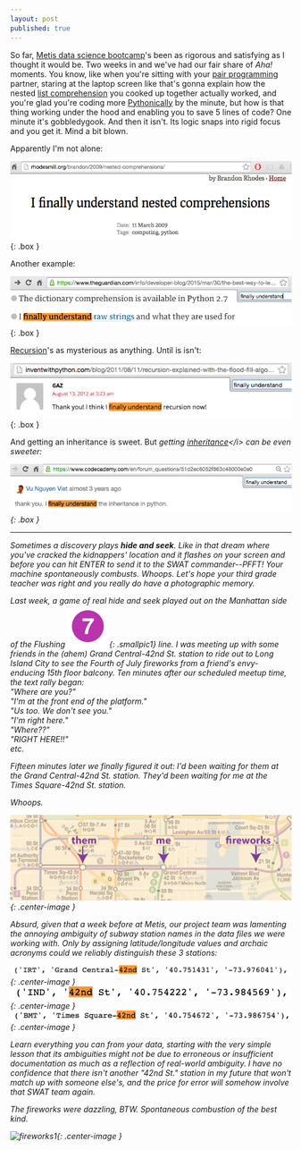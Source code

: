 ```yaml
---
layout: post
published: true
---
```


<style type="text/css">
.box
{
  border-width: 2px;
  border-color: #000000;
  border-style: solid;
  padding:1px;
  margin-left: auto;
  margin-right: auto;
}
.center-text
{
  text-align:center;
}
.smallpic1
{
  height: 20px;
  width: 20px;
}

</style>
 
So far, [Metis data science bootcamp](http://www.thisismetis.com/data-science)'s been as rigorous and satisfying as I thought it would be. Two weeks in and we've had our fair share of <i>Aha!</i> moments. You know, like when you're sitting with your [pair programming](https://en.wikipedia.org/wiki/Pair_programming) partner, staring at the laptop screen like that's gonna explain how the nested [list comprehension](https://en.wikipedia.org/wiki/List_comprehension) you cooked up together actually worked, and you're glad you're coding more [Pythonically](http://stackoverflow.com/questions/25011078/what-does-pythonic-mean) by the minute, but how is that thing working under the hood and enabling you to save 5 lines of code? One minute it's gobbledygook. And then it isn't. Its logic snaps into rigid focus and you get it. Mind a bit blown.


Apparently I'm not alone:

![](/images/finally_5.png){: .box }


Another example:

![](/images/finally_4.png){: .box }


[Recursion](https://en.wikipedia.org/wiki/Recursion_(computer_science)#Recursive_programs)'s as mysterious as anything. Until is isn't:

![](/images/finally_3.png){: .box }


And getting an inheritance is sweet. But <i>getting [inheritance](https://en.wikipedia.org/wiki/Inheritance_(object-oriented_programming))</i> can be even sweeter: 

![](/images/finally_1.png){: .box }



***


Sometimes a discovery plays <b>hide and seek</b>. Like in that dream where you've cracked the kidnappers' location and it flashes on your screen and before you can hit ENTER to send it to the SWAT commander--PFFT! Your machine spontaneously combusts. Whoops. Let's hope your third grade teacher was right and you really <i>do</i> have a photographic memory. 

Last week, a game of real hide and seek played out on the Manhattan side of the Flushing !["7"](/images/NYCS-bull-trans-7.svg.png){: .smallpic1} line. I was meeting up with some friends in the (*ahem*) Grand Central-42nd St. station to ride out to Long Island City to see the Fourth of July fireworks from a friend's envy-enducing 15th floor balcony. Ten minutes after our scheduled meetup time, the text rally began:  
"Where are you?"  
"I'm at the front end of the platform."  
"Us too. We don't see you."  
"I'm right here."  
"Where??"  
"RIGHT HERE!!"  
etc.

Fifteen minutes later we finally figured it out: I'd been waiting for them at the Grand Central-42nd St. station. They'd been waiting for me at the <i>Times Square</i>-42nd St. station. 

Whoops.

![](/images/them-me-fireworks.png){: .center-image }

Absurd, given that a week before at Metis, our project team was lamenting the annoying ambiguity of subway station names in the data files we were working with. Only by assigning latitude/longitude values and archaic acronyms could we reliably distinguish these 3 stations:

![](/images/gc42_in_data.png){: .center-image }
![](/images/ind_42nd_in_data.png){: .center-image }
![](/images/times_sq_in_data.png){: .center-image }

Learn everything you can from your data, starting with the very simple lesson that its ambiguities might not be due to erroneous or insufficient documentation as much as a reflection of real-world ambiguity. I have no confidence that there isn't another "42nd St." station in my future that won't match up with someone else's, and the price for error will somehow involve that SWAT team again. 

The fireworks were dazzling, BTW. Spontaneous combustion of the best kind. 

![fireworks1](/images/fireworks.png){: .center-image }

